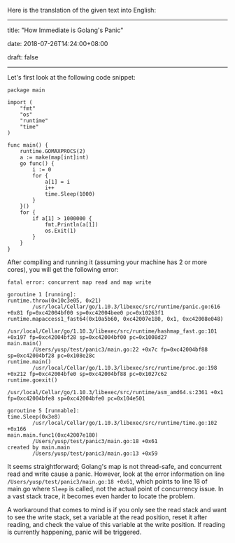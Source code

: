 Here is the translation of the given text into English:

---

title: "How Immediate is Golang's Panic"

date: 2018-07-26T14:24:00+08:00

draft: false

---

Let's first look at the following code snippet:

```golang
package main

import (
	"fmt"
	"os"
	"runtime"
	"time"
)

func main() {
	runtime.GOMAXPROCS(2)
	a := make(map[int]int)
	go func() {
		i := 0
		for {
			a[1] = i
			i++
			time.Sleep(1000)
		}
	}()
	for {
		if a[1] > 1000000 {
			fmt.Println(a[1])
			os.Exit(1)
		}
	}
}
```

After compiling and running it (assuming your machine has 2 or more cores), you will get the following error:

```text
fatal error: concurrent map read and map write

goroutine 1 [running]:
runtime.throw(0x10c3e05, 0x21)
        /usr/local/Cellar/go/1.10.3/libexec/src/runtime/panic.go:616 +0x81 fp=0xc42004bf00 sp=0xc42004bee0 pc=0x10263f1
runtime.mapaccess1_fast64(0x10a5b60, 0xc42007e180, 0x1, 0xc42008e048)
        /usr/local/Cellar/go/1.10.3/libexec/src/runtime/hashmap_fast.go:101 +0x197 fp=0xc42004bf28 sp=0xc42004bf00 pc=0x1008d27
main.main()
        /Users/yusp/test/panic3/main.go:22 +0x7c fp=0xc42004bf88 sp=0xc42004bf28 pc=0x108e28c
runtime.main()
        /usr/local/Cellar/go/1.10.3/libexec/src/runtime/proc.go:198 +0x212 fp=0xc42004bfe0 sp=0xc42004bf88 pc=0x1027c62
runtime.goexit()
        /usr/local/Cellar/go/1.10.3/libexec/src/runtime/asm_amd64.s:2361 +0x1 fp=0xc42004bfe8 sp=0xc42004bfe0 pc=0x104e501

goroutine 5 [runnable]:
time.Sleep(0x3e8)
        /usr/local/Cellar/go/1.10.3/libexec/src/runtime/time.go:102 +0x166
main.main.func1(0xc42007e180)
        /Users/yusp/test/panic3/main.go:18 +0x61
created by main.main
        /Users/yusp/test/panic3/main.go:13 +0x59
```

It seems straightforward; Golang's map is not thread-safe, and concurrent read and write cause a panic. However, look at the error information on line `/Users/yusp/test/panic3/main.go:18 +0x61`, which points to line 18 of main.go where `Sleep` is called, not the actual point of concurrency issue. In a vast stack trace, it becomes even harder to locate the problem.

A workaround that comes to mind is if you only see the read stack and want to see the write stack, set a variable at the read position, reset it after reading, and check the value of this variable at the write position. If reading is currently happening, panic will be triggered.